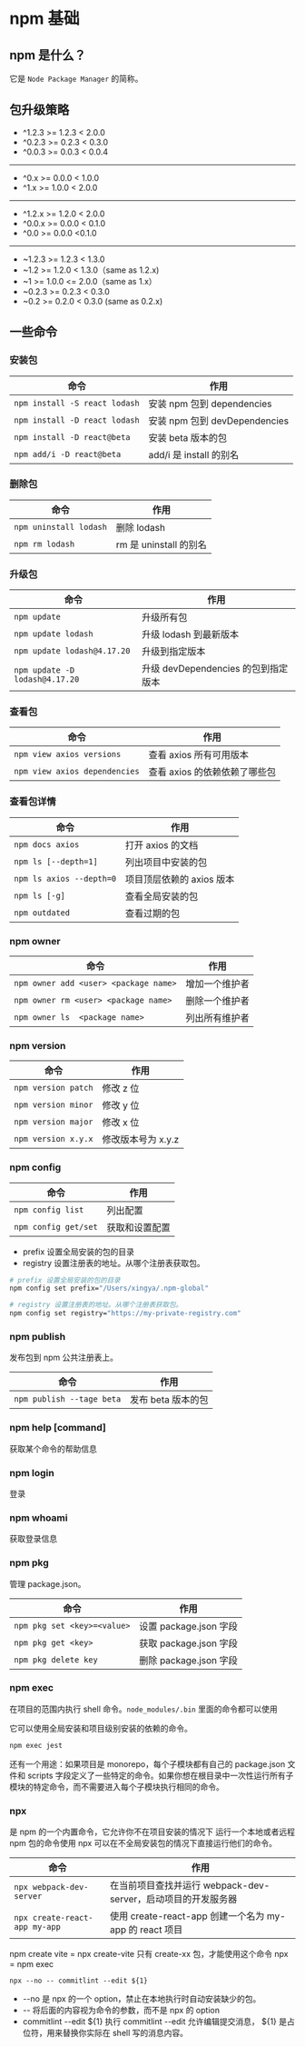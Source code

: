 # npm 基础

## npm 是什么？

它是 `Node Package Manager` 的简称。

## 包升级策略

- ^1.2.3 >= 1.2.3 < 2.0.0
- ^0.2.3 >= 0.2.3 < 0.3.0
- ^0.0.3 >= 0.0.3 < 0.0.4

---

- ^0.x >= 0.0.0 < 1.0.0
- ^1.x >= 1.0.0 < 2.0.0

---

- ^1.2.x >= 1.2.0 < 2.0.0
- ^0.0.x >= 0.0.0 < 0.1.0
- ^0.0 >= 0.0.0 <0.1.0

---

- ~1.2.3 >= 1.2.3 < 1.3.0
- ~1.2 >= 1.2.0 < 1.3.0（same as 1.2.x)
- ~1 >= 1.0.0 <= 2.0.0（same as 1.x）
- ~0.2.3 >= 0.2.3 < 0.3.0
- ~0.2 >= 0.2.0 < 0.3.0 (same as 0.2.x)

## 一些命令

### 安装包

| 命令                          | 作用                          |
| ----------------------------- | ----------------------------- |
| `npm install -S react lodash` | 安装 npm 包到 dependencies    |
| `npm install -D react lodash` | 安装 npm 包到 devDependencies |
| `npm install -D react@beta`   | 安装 beta 版本的包            |
| `npm add/i -D react@beta`     | add/i 是 install 的别名       |

### 删除包

| 命令                   | 作用                   |
| ---------------------- | ---------------------- |
| `npm uninstall lodash` | 删除 lodash            |
| `npm rm lodash`        | rm 是 uninstall 的别名 |

### 升级包

| 命令                           | 作用                                |
| ------------------------------ | ----------------------------------- |
| `npm update`                   | 升级所有包                          |
| `npm update lodash`            | 升级 lodash 到最新版本              |
| `npm update lodash@4.17.20`    | 升级到指定版本                      |
| `npm update -D lodash@4.17.20` | 升级 devDependencies 的包到指定版本 |

### 查看包

| 命令                          | 作用                          |
| ----------------------------- | ----------------------------- |
| `npm view axios versions`     | 查看 axios 所有可用版本       |
| `npm view axios dependencies` | 查看 axios 的依赖依赖了哪些包 |

### 查看包详情

| 命令                     | 作用                      |
| ------------------------ | ------------------------- |
| `npm docs axios`         | 打开 axios 的文档         |
| `npm ls [--depth=1]`     | 列出项目中安装的包        |
| `npm ls axios --depth=0` | 项目顶层依赖的 axios 版本 |
| `npm ls [-g]`            | 查看全局安装的包          |
| `npm outdated`           | 查看过期的包              |

### npm owner

| 命令                                  | 作用           |
| ------------------------------------- | -------------- |
| `npm owner add <user> <package name>` | 增加一个维护者 |
| `npm owner rm <user> <package name>`  | 删除一个维护者 |
| `npm owner ls  <package name>`        | 列出所有维护者 |

### npm version

| 命令                | 作用               |
| ------------------- | ------------------ |
| `npm version patch` | 修改 z 位          |
| `npm version minor` | 修改 y 位          |
| `npm version major` | 修改 x 位          |
| `npm version x.y.x` | 修改版本号为 x.y.z |

### npm config

| 命令                 | 作用           |
| -------------------- | -------------- |
| `npm config list`    | 列出配置       |
| `npm config get/set` | 获取和设置配置 |

- prefix 设置全局安装的包的目录
- registry 设置注册表的地址。从哪个注册表获取包。

```bash
# prefix 设置全局安装的包的目录
npm config set prefix="/Users/xingya/.npm-global"

# registry 设置注册表的地址。从哪个注册表获取包。
npm config set registry="https://my-private-registry.com"
```

### npm publish

发布包到 npm 公共注册表上。

| 命令                      | 作用               |
| ------------------------- | ------------------ |
| `npm publish --tage beta` | 发布 beta 版本的包 |

### npm help [command]

获取某个命令的帮助信息

### npm login

登录

### npm whoami

获取登录信息

### npm pkg

管理 package.json。

| 命令                        | 作用                   |
| --------------------------- | ---------------------- |
| `npm pkg set <key>=<value>` | 设置 package.json 字段 |
| `npm pkg get <key>`         | 获取 package.json 字段 |
| `npm pkg delete key`        | 删除 package.json 字段 |

### npm exec

在项目的范围内执行 shell 命令。`node_modules/.bin` 里面的命令都可以使用

它可以使用全局安装和项目级别安装的依赖的命令。

```bash
npm exec jest
```

还有一个用途：如果项目是 monorepo，每个子模块都有自己的 package.json 文件和 scripts 字段定义了一些特定的命令。如果你想在根目录中一次性运行所有子模块的特定命令，而不需要进入每个子模块执行相同的命令。

### npx

是 npm 的一个内置命令，它允许你不在项目安装的情况下 运行一个本地或者远程 npm 包的命令使用 npx 可以在不全局安装包的情况下直接运行他们的命令。

| 命令                          | 作用                                                          |
| ----------------------------- | ------------------------------------------------------------- |
| `npx webpack-dev-server`      | 在当前项目查找并运行 webpack-dev-server，启动项目的开发服务器 |
| `npx create-react-app my-app` | 使用 create-react-app 创建一个名为 my-app 的 react 项目       |

npm create vite = npx create-vite 只有 create-xx 包，才能使用这个命令 npx = npm exec

`npx --no -- commitlint --edit ${1}`

- --no 是 npx 的一个 option，禁止在本地执行时自动安装缺少的包。
- -- 将后面的内容视为命令的参数，而不是 npx 的 option
- commitlint --edit ${1} 执行 commitlint --edit 允许编辑提交消息， ${1} 是占位符，用来替换你实际在 shell 写的消息内容。
